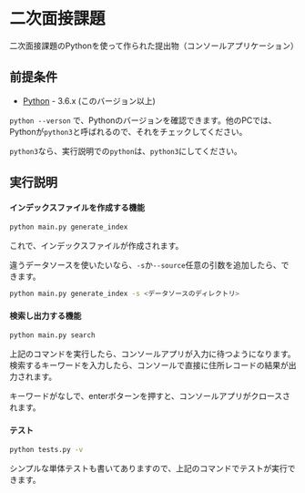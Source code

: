 # 二次面接課題

二次面接課題のPythonを使って作られた提出物（コンソールアプリケーション）

## 前提条件

- [Python](https://www.python.org/downloads/) - 3.6.x (このバージョン以上)

`python --verson` で、Pythonのバージョンを確認できます。他のPCでは、Pythonが`python3`と呼ばれるので、それをチェックしてください。

`python3`なら、実行説明での`python`は、`python3`にしてください。

## 実行説明

#### インデックスファイルを作成する機能

```bash
python main.py generate_index
```

これで、インデックスファイルが作成されます。

違うデータソースを使いたいなら、`-s`か`--source`任意の引数を追加したら、できます。

```bash
python main.py generate_index -s <データソースのディレクトリ>
```

#### 検索し出力する機能

```bash
python main.py search
```

上記のコマンドを実行したら、コンソールアプリが入力に待つようになります。検索するキーワードを入力したら、コンソールで直接に住所レコードの結果が出力されます。

キーワードがなしで、enterボターンを押すと、コンソールアプリがクロースされます。

#### テスト

```bash
python tests.py -v
```

シンプルな単体テストも書いてありますので、上記のコマンドでテストが実行できます。

